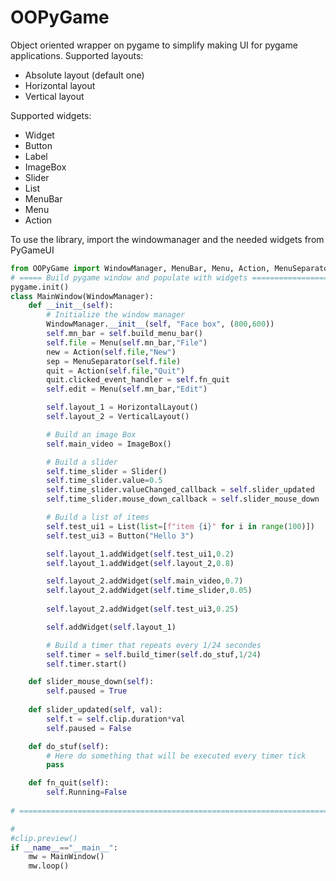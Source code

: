 # OOPyGame

Object oriented wrapper on pygame to simplify making UI for pygame applications.
Supported layouts:
- Absolute layout (default one)
- Horizontal layout
- Vertical layout

Supported widgets:
- Widget
- Button
- Label
- ImageBox
- Slider
- List
- MenuBar
- Menu
- Action

To use the library, import the windowmanager and the needed widgets from PyGameUI

```python
from OOPyGame import WindowManager, MenuBar, Menu, Action, MenuSeparator, HorizontalLayout, ImageBox
# ===== Build pygame window and populate with widgets ===================
pygame.init()
class MainWindow(WindowManager):
    def __init__(self):
        # Initialize the window manager
        WindowManager.__init__(self, "Face box", (800,600))
        self.mn_bar = self.build_menu_bar()
        self.file = Menu(self.mn_bar,"File")
        new = Action(self.file,"New")
        sep = MenuSeparator(self.file)
        quit = Action(self.file,"Quit")
        quit.clicked_event_handler = self.fn_quit
        self.edit = Menu(self.mn_bar,"Edit")

        self.layout_1 = HorizontalLayout()
        self.layout_2 = VerticalLayout()

        # Build an image Box
        self.main_video = ImageBox()

        # Build a slider
        self.time_slider = Slider()
        self.time_slider.value=0.5
        self.time_slider.valueChanged_callback = self.slider_updated
        self.time_slider.mouse_down_callback = self.slider_mouse_down

        # Build a list of items
        self.test_ui1 = List(list=[f"item {i}" for i in range(100)])
        self.test_ui3 = Button("Hello 3")

        self.layout_1.addWidget(self.test_ui1,0.2)
        self.layout_1.addWidget(self.layout_2,0.8)

        self.layout_2.addWidget(self.main_video,0.7)
        self.layout_2.addWidget(self.time_slider,0.05)
        
        self.layout_2.addWidget(self.test_ui3,0.25)

        self.addWidget(self.layout_1)

        # Build a timer that repeats every 1/24 secondes
        self.timer = self.build_timer(self.do_stuf,1/24)
        self.timer.start()

    def slider_mouse_down(self):
        self.paused = True
        
    def slider_updated(self, val):
        self.t = self.clip.duration*val
        self.paused = False

    def do_stuf(self):
        # Here do something that will be executed every timer tick
        pass

    def fn_quit(self):
        self.Running=False
    
# =======================================================================

#
#clip.preview()
if __name__=="__main__":
    mw = MainWindow()
    mw.loop()

```
